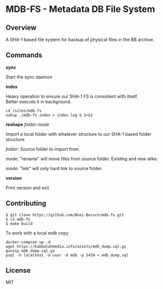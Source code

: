 # MDB-FS - Metadata DB File System

## Overview

A SHA-1 based file system for backup of physical files in the BB archive.


## Commands

**sync**

Start the sync daemon

**index**

Heavy operation to ensure our SHA-1 FS is consistent with itself.  
Better execute it in background.
```shell
cd /sites/mdb-fs
nohup ./mdb-fs index > index.log & 2>&1
```

**reshape** _folder_ _mode_

Import a local folder with whatever structure to our SHA-1 based folder structure.

_folder_: 
Source folder to import from.

_mode_: "rename" will move files from source folder. Existing and new alike.  

_mode_: "link" will only hard link to source folder.

**version**

Print version and exit

## Contributing

```shell
$ git clone https://github.com/Bnei-Baruch/mdb-fs.git
$ cd mdb-fs
$ make build
```

To work with a local mdb copy

```shell
docker-compose up -d
wget https://kabbalahmedia.info/assets/mdb_dump.sql.gz
gunzip mdb_dump.sql.gz
psql -h localhost -U user -d mdb -p 5434 < mdb_dump.sql
```

## License

MIT